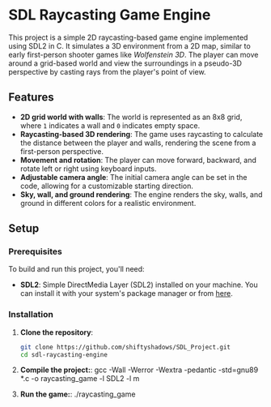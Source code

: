 # SDL Raycasting Game Engine

This project is a simple 2D raycasting-based game engine implemented using SDL2 in C. It simulates a 3D environment from a 2D map, similar to early first-person shooter games like *Wolfenstein 3D*. The player can move around a grid-based world and view the surroundings in a pseudo-3D perspective by casting rays from the player's point of view.

## Features

- **2D grid world with walls**: The world is represented as an 8x8 grid, where `1` indicates a wall and `0` indicates empty space.
- **Raycasting-based 3D rendering**: The game uses raycasting to calculate the distance between the player and walls, rendering the scene from a first-person perspective.
- **Movement and rotation**: The player can move forward, backward, and rotate left or right using keyboard inputs.
- **Adjustable camera angle**: The initial camera angle can be set in the code, allowing for a customizable starting direction.
- **Sky, wall, and ground rendering**: The engine renders the sky, walls, and ground in different colors for a realistic environment.

## Setup

### Prerequisites

To build and run this project, you'll need:
- **SDL2**: Simple DirectMedia Layer (SDL2) installed on your machine. You can install it with your system's package manager or from [here](https://github.com/libsdl-org/SDL/releases/tag/release-2.30.7).

### Installation

1. **Clone the repository**:
   ```bash
   git clone https://github.com/shiftyshadows/SDL_Project.git
   cd sdl-raycasting-engine

2. **Compile the project:**:
   gcc -Wall -Werror -Wextra -pedantic -std=gnu89  *.c -o raycasting_game -l SDL2 -l m

3. **Run the game:**:
   ./raycasting_game

